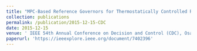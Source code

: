 ```yaml
---
title: "MPC-Based Reference Governors for Thermostatically Controlled Residential Buildings"
collection: publications
permalink: /publication/2015-12-15-CDC
date: 2015-12-15
venue: ' IEEE 54th Annual Conference on Decision and Control (CDC), Osaka, Japan'
paperurl: 'https://ieeexplore.ieee.org/document/7402396'
---
```

